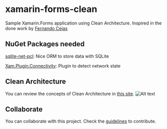 # xamarin-forms-clean
Sample Xamarin.Forms application using Clean Architecture. Inspired in the done work by [Fernando Cejas](https://github.com/android10/Android-CleanArchitecture)


## NuGet Packages needed
[sqlite-net-pcl](https://github.com/praeclarum/sqlite-net): Nice ORM to store data with SQLite

[Xam.Plugin.Connectivity](https://jamesmontemagno.github.io/ConnectivityPlugin/): Plugin to detect network state


## Clean Architecture

You can review the concepts of Clean Architecture in [this site](https://8thlight.com/blog/uncle-bob/2012/08/13/the-clean-architecture.html).
![Alt text](http://jmanuelcorral.net/content/images/2016/10/1-evhm4LZIorMYVAh54cJ1Ig.png "Clean Architecture")


## Collaborate

You can collaborate with this project. Check the [guidelines](https://github.com/gonzalonm/xamarin-forms-clean/blob/master/.github/CONTRIBUTING.md) to contribute.

